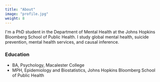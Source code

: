 ```yaml
---
title: "About"
image: "profile.jpg"
weight: 8
---
```


I'm a PhD student in the Department of Mental Health at the Johns Hopkins Bloomberg School of Public Health. I study global mental health, suicide prevention, mental health services, and causal inference.

### Education

* BA, Psychology, Macalester College
* MPH, Epidemiology and Biostatistics, Johns Hopkins Bloomberg School of Public Health

